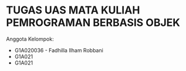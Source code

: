 # TUGAS UAS MATA KULIAH PEMROGRAMAN BERBASIS OBJEK

Anggota Kelompok:
- G1A020036 - Fadhilla Ilham Robbani
- G1A021 
- G1A021